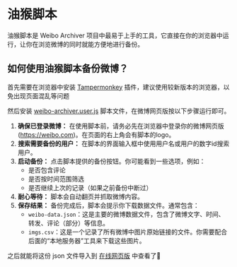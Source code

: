 # 油猴脚本

油猴脚本是 Weibo Archiver 项目中最易于上手的工具，它直接在你的浏览器中运行，让你在浏览微博的同时就能方便地进行备份。

## 如何使用油猴脚本备份微博？

首先需要在浏览器中安装 [Tampermonkey](https://microsoftedge.microsoft.com/addons/detail/tampermonkey/iikmkjmpaadaobahmlepeloendndfphd) 插件，建议使用较新版本的浏览器，以免出现页面混乱等问题

然后安装 [weibo-archiver.user.js](https://p.chilfish.top/weibo/weibo-archiver.user.js) 脚本文件，在微博网页版按以下步骤运行即可。

1. **确保已登录微博：** 在使用脚本前，请务必先在浏览器中登录你的微博网页版 (https://weibo.com)。在页面的右上角会有脚本的logo。
2. **搜索需要备份的用户：** 在脚本的界面输入框中使用用户名或用户的数字id搜索用户。
3. **启动备份：** 点击脚本提供的备份按钮。你可能看到一些选项，例如：
    - 是否包含评论
    - 是否按时间范围筛选
    - 是否继续上次的记录（如果之前备份中断过）
4. **耐心等待：** 脚本会自动翻页并抓取微博内容。
5. **保存结果：** 备份完成后，脚本会提示你下载数据文件。通常包含：
     - `weibo-data.json`：这是主要的微博数据文件，包含了微博文字、时间、转发、评论（部分）等信息。
     - `imgs.csv`：这是一个记录了所有微博中图片原始链接的文件。你需要配合后面的“本地服务器”工具来下载这些图片。

之后就能将这份 json 文件导入到 [在线网页版](https://weibo-archiver.chilfish.top/post) 中查看了🥳
